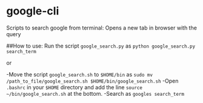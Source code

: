 # google-cli
Scripts to search google from terminal: Opens a new tab in browser with the query

##How to use:
Run the script `google_search.py` as `python google_search.py search_term`

or

-Move the script `google_search.sh` to `$HOME/bin` as `sudo mv /path_to_file/google_search.sh $HOME/bin/google_search.sh`
-Open `.bashrc` in your `$HOME` directory and add the line `source ~/bin/google_search.sh` at the bottom.
-Search as `googles search_term`
